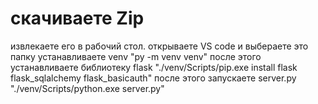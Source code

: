 # скачиваете Zip 
извлекаете его в рабочий стол.
открываете VS code и выбераете это папку 
устанавливаете venv "py -m venv venv"
после этого устанавливаете библиотеку flask
"./venv/Scripts/pip.exe install flask flask_sqlalchemy flask_basicauth"
после этого запускаете server.py "./venv/Scripts/python.exe server.py" 

